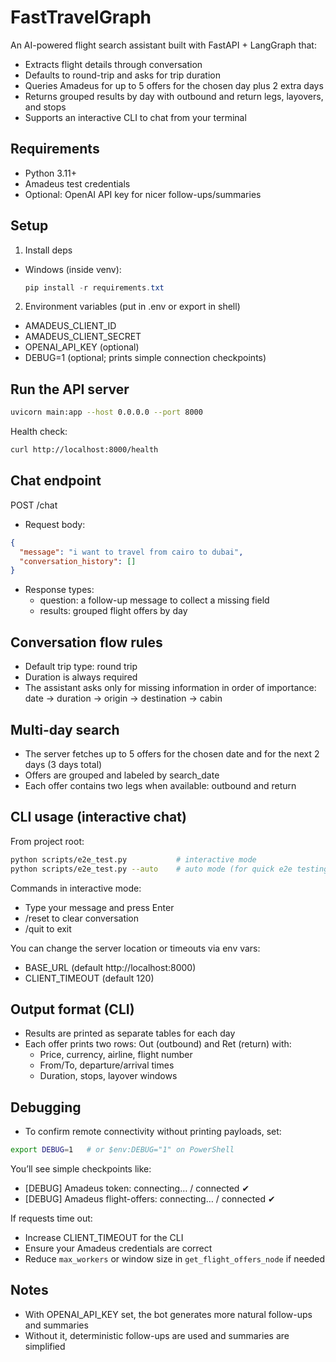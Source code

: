 # FastTravelGraph

An AI-powered flight search assistant built with FastAPI + LangGraph that:
- Extracts flight details through conversation
- Defaults to round-trip and asks for trip duration
- Queries Amadeus for up to 5 offers for the chosen day plus 2 extra days
- Returns grouped results by day with outbound and return legs, layovers, and stops
- Supports an interactive CLI to chat from your terminal

## Requirements
- Python 3.11+
- Amadeus test credentials
- Optional: OpenAI API key for nicer follow-ups/summaries

## Setup
1) Install deps
- Windows (inside venv):
  ```powershell
  pip install -r requirements.txt
  ```

2) Environment variables (put in .env or export in shell)
- AMADEUS_CLIENT_ID
- AMADEUS_CLIENT_SECRET
- OPENAI_API_KEY (optional)
- DEBUG=1 (optional; prints simple connection checkpoints)

## Run the API server
```bash
uvicorn main:app --host 0.0.0.0 --port 8000
```

Health check:
```bash
curl http://localhost:8000/health
```

## Chat endpoint
POST /chat
- Request body:
```json
{
  "message": "i want to travel from cairo to dubai",
  "conversation_history": []
}
```
- Response types:
  - question: a follow-up message to collect a missing field
  - results: grouped flight offers by day

## Conversation flow rules
- Default trip type: round trip
- Duration is always required
- The assistant asks only for missing information in order of importance: date → duration → origin → destination → cabin

## Multi-day search
- The server fetches up to 5 offers for the chosen date and for the next 2 days (3 days total)
- Offers are grouped and labeled by search_date
- Each offer contains two legs when available: outbound and return

## CLI usage (interactive chat)
From project root:
```bash
python scripts/e2e_test.py           # interactive mode
python scripts/e2e_test.py --auto    # auto mode (for quick e2e testing)
```
Commands in interactive mode:
- Type your message and press Enter
- /reset to clear conversation
- /quit to exit

You can change the server location or timeouts via env vars:
- BASE_URL (default http://localhost:8000)
- CLIENT_TIMEOUT (default 120)

## Output format (CLI)
- Results are printed as separate tables for each day
- Each offer prints two rows: Out (outbound) and Ret (return) with:
  - Price, currency, airline, flight number
  - From/To, departure/arrival times
  - Duration, stops, layover windows

## Debugging
- To confirm remote connectivity without printing payloads, set:
```bash
export DEBUG=1   # or $env:DEBUG="1" on PowerShell
```
You’ll see simple checkpoints like:
- [DEBUG] Amadeus token: connecting… / connected ✔
- [DEBUG] Amadeus flight-offers: connecting… / connected ✔

If requests time out:
- Increase CLIENT_TIMEOUT for the CLI
- Ensure your Amadeus credentials are correct
- Reduce `max_workers` or window size in `get_flight_offers_node` if needed

## Notes
- With OPENAI_API_KEY set, the bot generates more natural follow-ups and summaries
- Without it, deterministic follow-ups are used and summaries are simplified
